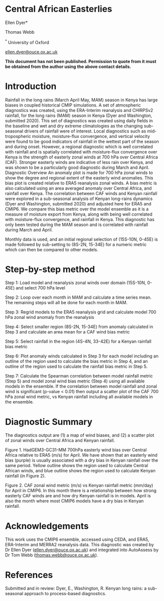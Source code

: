 # Central African Easterlies
Ellen Dyer<sup>**</sup>***

Thomas Webb

<sup>*</sup> University of Oxford
 
ellen.dyer@ouce.ox.ac.uk 

**This document has not been published. Permission to quote from it must be obtained from the author using the above contact details.**


# Introduction
Rainfall in the long rains (March April May, MAM) season in Kenya has large biases in coupled historical CMIP simulations. A set of atmospheric diagnostics was created, using the ERA-Interim reanalysis and CHIRPSv2 rainfall, for the long rains (MAM) season in Kenya (Dyer and Washington, submitted 2020). This set of diagnostics was created using daily fields in the baseline and wet and dry extreme climatologies as the changing sub-seasonal drivers of rainfall were of interest. Local diagnostics such as mid-tropospheric moisture, moisture-flux convergence, and vertical velocity were found to be good indicators of rainfall in the wettest part of the season and during onset. However, a regional diagnostic which is well correlated with rainfall and is spatially correlated with moisture-flux convergence over Kenya is the strength of easterly zonal winds at 700 hPa over Central Africa (CAF). Stronger easterly winds are indicative of less rain over Kenya, and was shown to be a particularly good diagnostic during March and April. 
Diagnostic Overview
An anomaly plot is made for 700 hPa zonal winds to show the degree and regional extent of the easterly wind anomalies. This bias plot is created relative to ERA5 reanalysis zonal winds. A bias metric is also calculated using an area averaged anomaly over Central Africa, and rainfall over Kenya. The correlation between CAF winds and Kenyan rainfall were explored in a sub-seasonal analysis of Kenyan long-rains dynamics (Dyer and Washington, submitted 2020) and adjusted here for ERA5 and CMIP6. We compare this bias metric over the model ensemble as it is a measure of moisture export from Kenya, along with being well correlated with moisture-flux convergence, and rainfall in Kenya. This diagnostic has only been tested during the MAM season and is correlated with rainfall during March and April.

Monthly data is used, and an initial regional selection of (15S-10N, 0-45E) is made followed by sub-setting to (8S-2N, 15-34E) for a numeric metric which can then be compared to other models. 

# Step-by-step method

Step 1: Load model and reanalysis zonal winds over domain (15S-10N, 0-45E) and select 700 hPa level

Step 2: Loop over each month in MAM and calculate a time series mean. The remaining steps will all be done for each month in MAM.

Step 3: Regrid models to the ERA5 reanalysis grid and calculate model 700 hPa zonal wind anomaly from the reanalysis

Step 4: Select smaller region (8S-2N, 15-34E) from anomaly calculated in Step 3 and calculate an area mean for a CAF wind bias metric

Step 5: Select rainfall in the region (4S-4N, 33-42E) for a Kenyan rainfall bias metric

Step 6: Plot anomaly winds calculated in Step 3 for each model including an outline of the region used to calculate the bias metric in Step 4, and an outline of the region used to calculate the rainfall bias metric in Step 5.

Step 7: Calculate the Spearman correlation between model rainfall metric (Step 5) and model zonal wind bias metric (Step 4) using all available models in the ensemble. If the correlation between model rainfall and zonal wind is significant (p-value < 0.01) then output a scatter plot of the CAF 700 hPa zonal wind metric, vs Kenyan rainfall including all available models in the ensemble. 

# Diagnostic Summary

The diagnostics output are (1) a map of wind biases, and (2) a scatter plot of zonal winds over Central Africa and Kenyan rainfall.



Figure 1. HadGEM3-GC31-MM 700hPa easterly wind bias over Central Africa relative to ERA5 (m/s) for April. We have shown that an easterly wind bias (purple) is usually associated with a dry bias in Kenyan rainfall over the same period. Yellow outline shows the region used to calculate Central African winds, and blue outline shows the region used to calculate Kenyan rainfall (in Figure 2). 


Figure 2. CAF zonal wind metric (m/s) vs Kenyan rainfall metric (mm/day) for April in CMIP6. In this month there is a relationship between how strong easterly CAF winds are and how dry Kenyan rainfall is in models. April is also the month where most CMIP6 models have a dry bias in Kenyan rainfall.

# Acknowledgements
This work uses the CMIP6 ensemble, accessed using CEDA, and ERA5, ERA-Interim and MERRA2 reanalysis data. This diagnostic was created by Dr Ellen Dyer (ellen.dyer@ouce.ox.ac.uk) and integrated into AutoAssess by Dr Tom Webb (thomas.webb@ouce.ox.ac.uk). 

# References
Submitted and in review: Dyer, E., Washington, R. Kenyan long rains: a sub-seasonal approach to process-based diagnostics.
